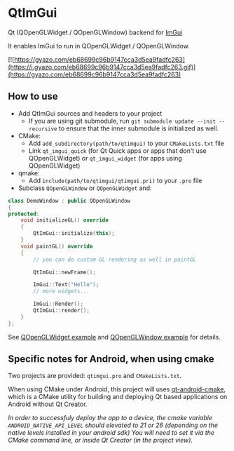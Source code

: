 # QtImGui

Qt (QOpenGLWidget / QOpenGLWindow) backend for [ImGui](https://github.com/ocornut/imgui)

It enables ImGui to run in QOpenGLWidget / QOpenGLWindow.

[![https://gyazo.com/eb68699c96b9147cca3d5ea9fadfc263](https://i.gyazo.com/eb68699c96b9147cca3d5ea9fadfc263.gif)](https://gyazo.com/eb68699c96b9147cca3d5ea9fadfc263)

## How to use

* Add QtImGui sources and headers to your project
  * If you are using git submodule, run `git submodule update --init --recursive` to ensure that the inner submodule is initialized as well.
* CMake:
  * Add `add_subdirectory(path/to/qtimgui)` to your `CMakeLists.txt` file
  * Link `qt_imgui_quick` (for Qt Quick apps or apps that don't use QOpenGLWidget) or `qt_imgui_widget` (for apps using QOpenGLWidget)
* qmake:
  * Add `include(path/to/qtimgui/qtimgui.pri)` to your `.pro` file
* Subclass `QOpenGLWindow` or `QOpenGLWidget` and:

```cpp
class DemoWindow : public QOpenGLWindow
{
protected:
    void initializeGL() override
    {
        QtImGui::initialize(this);
    }
    void paintGL() override
    {
        // you can do custom GL rendering as well in paintGL

        QtImGui::newFrame();

        ImGui::Text("Hello");
        // more widgets...

        ImGui::Render();
        QtImGui::render();
    }
};
```

See [QOpenGLWidget example](examples/widget) and [QOpenGLWindow example](examples/window) for details.

## Specific notes for Android, when using cmake

Two projects are provided: `qtimgui.pro` and `CMakeLists.txt`.

When using CMake under Android, this project will uses [qt-android-cmake](https://github.com/LaurentGomila/qt-android-cmake), which is a CMake utility for building and deploying Qt based applications on Android without Qt Creator.

*In order to successfuly deploy the app to a device, the cmake variable `ANDROID_NATIVE_API_LEVEL` should elevated to 21 or 26 (depending on the native levels installed in your android sdk)
 You will need to set it via the CMake command line, or inside Qt Creator (in the project view).*


